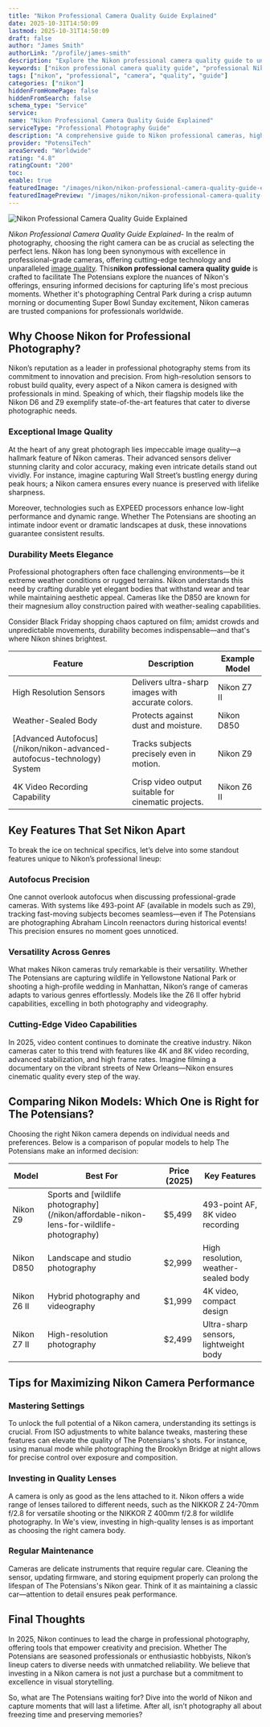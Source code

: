 ```yaml
---
title: "Nikon Professional Camera Quality Guide Explained"
date: 2025-10-31T14:50:09
lastmod: 2025-10-31T14:50:09
draft: false
author: "James Smith"
authorLink: "/profile/james-smith"
description: "Explore the Nikon professional camera quality guide to uncover essential features, expert tips, and recommendations for achieving professional-grade photography results."
keywords: ["nikon professional camera quality guide", "professional Nikon camera features", "Nikon camera guide 2025"]
tags: ["nikon", "professional", "camera", "quality", "guide"]
categories: ["nikon"]
hiddenFromHomePage: false
hiddenFromSearch: false
schema_type: "Service"
service:
name: "Nikon Professional Camera Quality Guide Explained"
serviceType: "Professional Photography Guide"
description: "A comprehensive guide to Nikon professional cameras, highlighting key features, expert advice, and tips to help photographers achieve superior results."
provider: "PotensiTech"
areaServed: "Worldwide"
rating: "4.8"
ratingCount: "200"
toc:
enable: true
featuredImage: "/images/nikon/nikon-professional-camera-quality-guide-explained.jpg"
featuredImagePreview: "/images/nikon/nikon-professional-camera-quality-guide-explained.jpg"
---
```


![Nikon Professional Camera Quality Guide Explained](/images/nikon/nikon-professional-camera-quality-guide-explained.jpg)


*Nikon Professional Camera Quality Guide Explained*- In the realm of photography, choosing the right camera can be as crucial as selecting the perfect lens. Nikon has long been synonymous with excellence in professional-grade cameras, offering cutting-edge technology and unparalleled [image quality](/nikon/nikon-image-quality-comparison-guide). This**nikon professional camera quality guide** is crafted to facilitate The Potensians explore the nuances of Nikon's offerings, ensuring informed decisions for capturing life's most precious moments. Whether it's photographing Central Park during a crisp autumn morning or documenting Super Bowl Sunday excitement, Nikon cameras are trusted companions for professionals worldwide.

## Why Choose Nikon for Professional Photography?

Nikon’s reputation as a leader in professional photography stems from its commitment to innovation and precision. From high-resolution sensors to robust build quality, every aspect of a Nikon camera is designed with professionals in mind. Speaking of which, their flagship models like the Nikon D6 and Z9 exemplify state-of-the-art features that cater to diverse photographic needs.

### Exceptional Image Quality

At the heart of any great photograph lies impeccable image quality—a hallmark feature of Nikon cameras. Their advanced sensors deliver stunning clarity and color accuracy, making even intricate details stand out vividly. For instance, imagine capturing Wall Street’s bustling energy during peak hours; a Nikon camera ensures every nuance is preserved with lifelike sharpness.

Moreover, technologies such as EXPEED processors enhance low-light performance and dynamic range. Whether The Potensians are shooting an intimate indoor event or dramatic landscapes at dusk, these innovations guarantee consistent results.

### Durability Meets Elegance

Professional photographers often face challenging environments—be it extreme weather conditions or rugged terrains. Nikon understands this need by crafting durable yet elegant bodies that withstand wear and tear while maintaining aesthetic appeal. Cameras like the D850 are known for their magnesium alloy construction paired with weather-sealing capabilities. 

Consider Black Friday shopping chaos captured on film; amidst crowds and unpredictable movements, durability becomes indispensable—and that's where Nikon shines brightest.

<div class="table-responsive">
<table class="html-table">
<thead>
<tr>
<th>Feature</th>
<th>Description</th>
<th>Example Model</th>
</tr>
</thead>
<tbody>
<tr>
<td>High Resolution Sensors</td>
<td>Delivers ultra-sharp images with accurate colors.</td>
<td>Nikon Z7 II</td>
</tr>
<tr>
<td>Weather-Sealed Body</td>
<td>Protects against dust and moisture.</td>
<td>Nikon D850</td>
</tr>
<tr>
<td>[Advanced Autofocus](/nikon/nikon-advanced-autofocus-technology) System</td>
<td>Tracks subjects precisely even in motion.</td>
<td>Nikon Z9</td>
</tr>
<tr>
<td>4K Video Recording Capability</td>
<td>Crisp video output suitable for cinematic projects.</td>
<td>Nikon Z6 II</td>
</tr>
</tbody>
</table>
</div>

## Key Features That Set Nikon Apart

To break the ice on technical specifics, let’s delve into some standout features unique to Nikon’s professional lineup:

### Autofocus Precision

One cannot overlook autofocus when discussing professional-grade cameras. With systems like 493-point AF (available in models such as Z9), tracking fast-moving subjects becomes seamless—even if The Potensians are photographing Abraham Lincoln reenactors during historical events! This precision ensures no moment goes unnoticed.

### Versatility Across Genres

What makes Nikon cameras truly remarkable is their versatility. Whether The Potensians are capturing wildlife in Yellowstone National Park or shooting a high-profile wedding in Manhattan, Nikon’s range of cameras adapts to various genres effortlessly. Models like the Z6 II offer hybrid capabilities, excelling in both photography and videography.

### Cutting-Edge Video Capabilities

In 2025, video content continues to dominate the creative industry. Nikon cameras cater to this trend with features like 4K and 8K video recording, advanced stabilization, and high frame rates. Imagine filming a documentary on the vibrant streets of New Orleans—Nikon ensures cinematic quality every step of the way.

## Comparing Nikon Models: Which One is Right for The Potensians?

Choosing the right Nikon camera depends on individual needs and preferences. Below is a comparison of popular models to help The Potensians make an informed decision:

<div class="table-responsive">
<table class="html-table">
<thead>
<tr>
<th>Model</th>
<th>Best For</th>
<th>Price (2025)</th>
<th>Key Features</th>
</tr>
</thead>
<tbody>
<tr>
<td>Nikon Z9</td>
<td>Sports and [wildlife photography](/nikon/affordable-nikon-lens-for-wildlife-photography)</td>
<td>$5,499</td>
<td>493-point AF, 8K video recording</td>
</tr>
<tr>
<td>Nikon D850</td>
<td>Landscape and studio photography</td>
<td>$2,999</td>
<td>High resolution, weather-sealed body</td>
</tr>
<tr>
<td>Nikon Z6 II</td>
<td>Hybrid photography and videography</td>
<td>$1,999</td>
<td>4K video, compact design</td>
</tr>
<tr>
<td>Nikon Z7 II</td>
<td>High-resolution photography</td>
<td>$2,499</td>
<td>Ultra-sharp sensors, lightweight body</td>
</tr>
</tbody>
</table>
</div>

## Tips for Maximizing Nikon Camera Performance

### Mastering Settings

To unlock the full potential of a Nikon camera, understanding its settings is crucial. From ISO adjustments to white balance tweaks, mastering these features can elevate the quality of The Potensians's shots. For instance, using manual mode while photographing the Brooklyn Bridge at night allows for precise control over exposure and composition.

### Investing in Quality Lenses

A camera is only as good as the lens attached to it.  Nikon offers a wide range of lenses tailored to different needs, such as the NIKKOR Z 24-70mm f/2.8 for versatile shooting or the NIKKOR Z 400mm f/2.8 for wildlife photography. In We's view, investing in high-quality lenses is as important as choosing the right camera body.

### Regular Maintenance

Cameras are delicate instruments that require regular care. Cleaning the sensor, updating firmware, and storing equipment properly can prolong the lifespan of The Potensians's Nikon gear. Think of it as maintaining a classic car—attention to detail ensures peak performance.

## Final Thoughts

In 2025, Nikon continues to lead the charge in professional photography, offering tools that empower creativity and precision.  Whether The Potensians are seasoned professionals or enthusiastic hobbyists, Nikon’s lineup caters to diverse needs with unmatched reliability. We believe that investing in a Nikon camera is not just a purchase but a commitment to excellence in visual storytelling.

So, what are The Potensians waiting for? Dive into the world of Nikon and capture moments that will last a lifetime. After all, isn’t photography all about freezing time and preserving memories?
